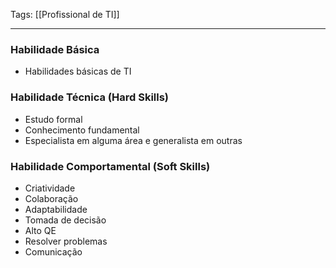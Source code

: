 
Tags: [[Profissional de TI]]

----

### Habilidade Básica
- Habilidades básicas de TI
### Habilidade Técnica (Hard Skills)
- Estudo formal
- Conhecimento fundamental
- Especialista em alguma área e generalista em outras
### Habilidade Comportamental (Soft Skills)
- Criatividade
- Colaboração
- Adaptabilidade
- Tomada de decisão
- Alto QE
- Resolver problemas
- Comunicação